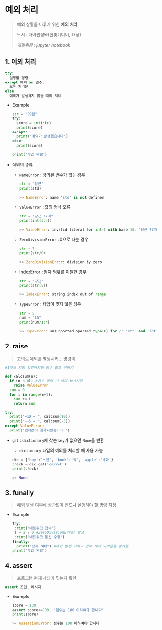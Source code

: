# 예외 처리

> 예외 상황을 다루기 위한 **예외 처리** 
>
> 도서 : 파이썬정복(한빛미디어, 13장)
>
> *개발환경 : jupyter notebook*



## 1. 예외 처리

```python
try:
  실행할 명령
except 예외 as 변수:
  오류 처리문
else:
  예외가 발생하지 않을 때의 처리
```

- Example

  ```python
  str = "89점"
  try:
    score = int(str)
    print(score)
  except:
    print("예외가 발생했습니다")
  else:
    print(score)
    
  print("작업 완료")
  ```

  

- 예외의 종류

  - `NameError` : 정의된 변수가 없는 경우

    ```python
    str = "당근"
    print(std)
    
    >> NameError: name 'std' is not defined
    ```

    

  - `ValueError` : 값의 형식 오류

    ```python
    str = "당근 77개"
    print(int(str))
    
    >> ValueError: invalid literal for int() with base 10: '당근 77개'
    ```

    

  - `ZeroDivisionError` : 0으로 나눈 경우

    ```python
    str = 7
    print(str/0)
    
    >> ZeroDivisionError: division by zero
    ```

    

  - IndexError : 첨자 범위를 이탈한 경우

    ```python
    str = "당근"
    print(str[5])
    
    >> IndexError: string index out of range
    ```

    

  - `TypeError` : 타입이 맞지 않은 경우

    ```python
    str = 5
    num = "15"
    print(num/str)
    
    >> TypeError: unsupported operand type(s) for /: 'str' and 'int'
    ```



## 2. raise

>  고의로 예외를 발생시키는 명령어

```python
#1부터 지정 범위까지의 정수 합계 구하기

def calcsum(n):
  if (n < 0): #음수 입력 시 예외 발생시킴
    raise ValueError
  sum = 0
  for i in range(n+1):
    sum += i
 	return sum

try:
  print("~10 = ", calcsum(10))
  print("~-5 = ", calcsum(-5))
except ValueError:
  print("입력값이 잘못되었습니다.")
```

- `get` : `dictionary`에 찾는 `key`가 없으면 `None`을 반환

  - `dictionary` 타입의 예외를 처리할 때 사용 가능

  ```python
  dic = {'boy':'소년', 'book':'책', 'apple':'사과'}
  check = dic.get('carrot')
  print(check)
  
  >> None
  ```

  

## 3. funally

> 예외 발생 여부에 상관없이 반드시 실행해야 할 명령 지정

 - Example

   ```python
   try:
   	print("네트워크 접속")
   	a = 2 / 0 #ZeroDivisionError 발생
   	print("네트워크 통신 수행")
   finally:
     print("접속 해제") #예외 발생 시에도 접속 해제 되었음을 알려줌
   print("작업 완료")
   ```



## 4. assert

> 프로그램 현재 상태가 맞는지 확인

```python
assert 조건, 메시지
```

- Example

  ```python
  score = 130
  assert score<=100, "점수는 100 이하여야 합니다"
  print(score)
  
  >> AssertionError: 점수는 100 이하여야 합니다
  ```

  